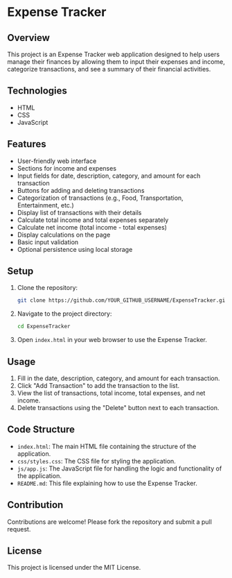 # Expense Tracker

## Overview

This project is an Expense Tracker web application designed to help users manage their finances by allowing them to input their expenses and income, categorize transactions, and see a summary of their financial activities.

## Technologies

- HTML
- CSS
- JavaScript

## Features

- User-friendly web interface
- Sections for income and expenses
- Input fields for date, description, category, and amount for each transaction
- Buttons for adding and deleting transactions
- Categorization of transactions (e.g., Food, Transportation, Entertainment, etc.)
- Display list of transactions with their details
- Calculate total income and total expenses separately
- Calculate net income (total income - total expenses)
- Display calculations on the page
- Basic input validation
- Optional persistence using local storage

## Setup

1. Clone the repository:
    ```bash
    git clone https://github.com/YOUR_GITHUB_USERNAME/ExpenseTracker.git
    ```
2. Navigate to the project directory:
    ```bash
    cd ExpenseTracker
    ```
3. Open `index.html` in your web browser to use the Expense Tracker.

## Usage

1. Fill in the date, description, category, and amount for each transaction.
2. Click "Add Transaction" to add the transaction to the list.
3. View the list of transactions, total income, total expenses, and net income.
4. Delete transactions using the "Delete" button next to each transaction.

## Code Structure

- `index.html`: The main HTML file containing the structure of the application.
- `css/styles.css`: The CSS file for styling the application.
- `js/app.js`: The JavaScript file for handling the logic and functionality of the application.
- `README.md`: This file explaining how to use the Expense Tracker.

## Contribution

Contributions are welcome! Please fork the repository and submit a pull request.

## License

This project is licensed under the MIT License.
